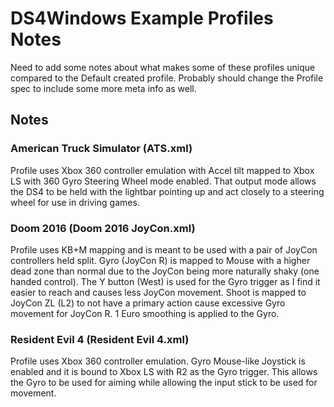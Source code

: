 # DS4Windows Example Profiles Notes

Need to add some notes about what makes some of these profiles unique compared
to the Default created profile. Probably should change the Profile spec to include some
more meta info as well.

## Notes

### American Truck Simulator (ATS.xml)

Profile uses Xbox 360 controller emulation with Accel tilt mapped to Xbox LS
with 360 Gyro Steering Wheel mode enabled. That output mode allows the DS4
to be held with the lightbar pointing up and act closely to a steering wheel for
use in driving games.

### Doom 2016 (Doom 2016 JoyCon.xml)

Profile uses KB+M mapping and is meant to be used with a pair of JoyCon controllers
held split. Gyro (JoyCon R) is mapped to Mouse with a higher dead zone than normal due
to the JoyCon being more naturally shaky (one handed control). The Y button (West) is
used for the Gyro trigger as I find it easier to reach and causes less JoyCon movement.
Shoot is mapped to JoyCon ZL (L2) to not have a primary action cause excessive
Gyro movement for JoyCon R. 1 Euro smoothing is applied to the Gyro.

### Resident Evil 4 (Resident Evil 4.xml)

Profile uses Xbox 360 controller emulation. Gyro Mouse-like Joystick is enabled and
it is bound to Xbox LS with R2 as the Gyro trigger. This allows the Gyro to be used for
aiming while allowing the input stick to be used for movement.
